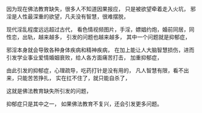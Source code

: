 因为现在佛法教育缺失，很多人不知道因果报应，
只是被欲望牵着走入火坑，
邪淫是人性最深重的欲望，凡夫没有智慧，很难摆脱，

现代淫乱程度远远超过古代，
看色情视频图片，手淫，嫖娼约炮，婚前同居，同性恋，出轨，越来越多，
引发的问题也越来越多，
其中一个问题就是抑郁症，

邪淫本身就会导致各种身体疾病和精神疾病，
在加上能让人大脑智慧损伤，进而引发学业事业爱情婚姻衰败，给人各方面痛苦打击，
加重抑郁症，

由此引发的抑郁症，心理疏导，吃药打针是没有用的，
凡人智慧有限，看不出来，只能苦苦挣扎，
实在扛不住了，就只能自杀了，

这就是佛法教育缺失所引发的问题，

抑郁症只是其中之一，
如果佛法教育不复兴，还会引发更多问题。